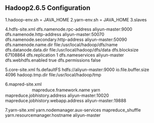 ## Hadoop2.6.5 Configuration

1.hadoop-env.sh = JAVA_HOME
2.yarn-env.sh   = JAVA_HOME
3.slaves

4.hdfs-site.xml
<configuration>
      <property>
        <name>dfs.namenode.rpc-address</name>
        <value>aliyun-master:9000</value>
      </property>
      <property>
          <name>dfs.namenode.http-address</name>
          <value>aliyun-master:50070</value>
      </property>
      <property>
          <name>dfs.namenode.secondary.http-address</name>
          <value>aliyun-master:50090</value>
      </property>
      <property>
          <name>dfs.namenode.name.dir</name>
          <value>file:/usr/local/hadoop/dfs/name</value>
      </property>
      <property>
          <name>dfs.datanode.data.dir</name>
          <value>file:/usr/local/hadoop/dfs/data</value>
      </property>
      <property>
        <name>dfs.blocksize</name>
        <value>67108864</value>
      </property>
      <property>
          <name>dfs.replication</name>
          <value>1</value>
      </property>
      <property>
          <name>dfs.nameservices</name>
          <value>aliyun-master</value>
      </property>
      <property>
          <name>dfs.webhdfs.enabled</name>
          <value>true</value>
      </property>
      <property>
          <name>dfs.permissions</name>
          <value>false</value>
      </property>
</configuration>


5.core-site.xml
<configuration>
       <property>
            <name>fs.defaultFS</name>
            <value>hdfs://aliyun-master:9000</value>
       </property>
       <property>
            <name>io.file.buffer.size</name>
            <value>4096</value>
        </property>
       <property>
            <name>hadoop.tmp.dir</name>
            <value>file:/usr/local/hadoop/tmp</value>
       </property>
</configuration>

6.mapred-site.xml
<configuration>
      <property>                                                                  
　　　　　　  <name>mapreduce.framework.name</name>
            <value>yarn</value>
      </property>
      <property>
            <name>mapreduce.jobhistory.address</name>
            <value>aliyun-master:10020</value>
      </property>
      <property>
            <name>mapreduce.jobhistory.webapp.address</name>
            <value>aliyun-master:19888</value>
       </property>
</configuration>

7.yarn-site.xml
<configuration>
      <property>
          <name>yarn.nodemanager.aux-services</name>
          <value>mapreduce_shuffle</value>
      </property>
      <property>
          <name>yarn.resourcemanager.hostname</name>
          <value>aliyun-master</value>
      </property>
</configuration>